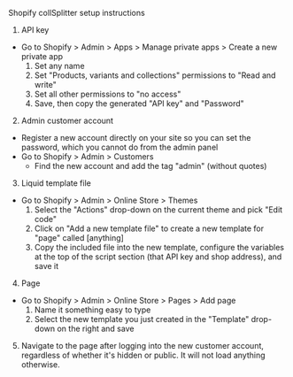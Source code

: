 Shopify collSplitter setup instructions

1. API key
  - Go to Shopify > Admin > Apps > Manage private apps > Create a new private app
    1. Set any name
    2. Set "Products, variants and collections" permissions to "Read and write"
    3. Set all other permissions to "no access"
    4. Save, then copy the generated "API key" and "Password"

2. Admin customer account
  - Register a new account directly on your site so you can set the password, which you cannot do from the admin panel
  - Go to Shopify > Admin > Customers
    - Find the new account and add the tag "admin" (without quotes)

3. Liquid template file
  - Go to Shopify > Admin > Online Store > Themes
    1. Select the "Actions" drop-down on the current theme and pick "Edit code"
    2. Click on "Add a new template file" to create a new template for "page" called [anything]
    3. Copy the included file into the new template, configure the variables at the top of the script section (that API key and shop address), and save it

4. Page
  - Go to Shopify > Admin > Online Store > Pages > Add page
    1. Name it something easy to type
    2. Select the new template you just created in the "Template" drop-down on the right and save

5. Navigate to the page after logging into the new customer account, regardless of whether it's hidden or public. It will not load anything otherwise.
